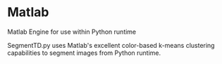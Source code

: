# Matlab
Matlab Engine for use  within Python runtime

SegmentTD.py uses Matlab's excellent color-based k-means clustering capabilities to segment images from Python runtime.
